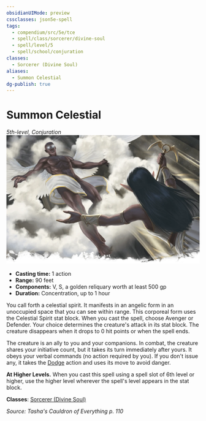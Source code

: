 ```yaml
---
obsidianUIMode: preview
cssclasses: json5e-spell
tags:
  - compendium/src/5e/tce
  - spell/class/sorcerer/divine-soul
  - spell/level/5
  - spell/school/conjuration
classes:
  - Sorcerer (Divine Soul)
aliases:
  - Summon Celestial
dg-publish: true
---
```

# Summon Celestial
*5th-level, Conjuration*  
![](https://raw.githubusercontent.com/5etools-mirror-2/5etools-img/main/spells/TCE/Summon%20Celestial.webp#right)  

- **Casting time:** 1 action
- **Range:** 90 feet
- **Components:** V, S, a golden reliquary worth at least 500 gp
- **Duration:** Concentration, up to 1 hour

You call forth a celestial spirit. It manifests in an angelic form in an unoccupied space that you can see within range. This corporeal form uses the Celestial Spirit stat block. When you cast the spell, choose Avenger or Defender. Your choice determines the creature's attack in its stat block. The creature disappears when it drops to 0 hit points or when the spell ends.

The creature is an ally to you and your companions. In combat, the creature shares your initiative count, but it takes its turn immediately after yours. It obeys your verbal commands (no action required by you). If you don't issue any, it takes the [Dodge](/3-Mechanics/CLI/rules/actions.md#Dodge) action and uses its move to avoid danger.

**At Higher Levels.** When you cast this spell using a spell slot of 6th level or higher, use the higher level wherever the spell's level appears in the stat block.

**Classes**: [Sorcerer (Divine Soul)](/Admin/CLI/classes/sorcerer-divine-soul-xge.md)

*Source: Tasha's Cauldron of Everything p. 110*
